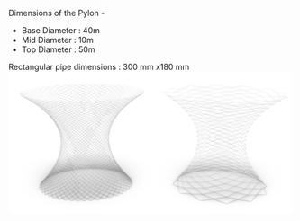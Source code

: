 Dimensions of the Pylon -


- Base Diameter : 40m
- Mid Diameter : 10m
- Top Diameter : 50m

Rectangular pipe dimensions : 300 mm x180 mm
![Pylon](Parametric_Pylon.jpg)
